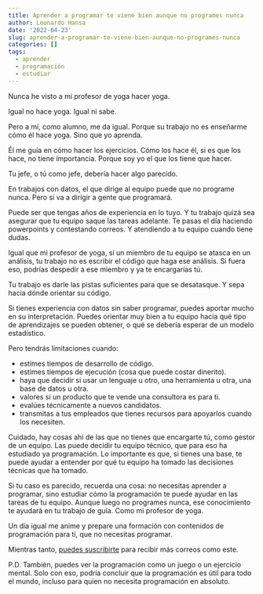 ```yaml
---
title: Aprender a programar te viene bien aunque no programes nunca
author: Leonardo Hansa
date: '2022-04-23'
slug: aprender-a-programar-te-viene-bien-aunque-no-programes-nunca
categories: []
tags:
  - aprender
  - programación
  - estudiar
---
```


Nunca he visto a mi profesor de yoga hacer yoga. 

Igual no hace yoga. Igual ni sabe. 

Pero a mí, como alumno, me da igual. Porque su trabajo no es enseñarme cómo él hace yoga. Sino que yo aprenda. 

Él me guía en cómo hacer los ejercicios. Cómo los hace él, si es que los hace, no tiene importancia. Porque soy yo el que los tiene que hacer. 

Tu jefe, o tú como jefe, debería hacer algo parecido. 


En trabajos con datos, el que dirige al equipo puede que no programe nunca. Pero sí va a dirigir a gente que programará. 

Puede ser que tengas años de experiencia en lo tuyo. Y tu trabajo quizá sea asegurar que tu equipo saque las tareas adelante. Te pasas el día haciendo powerpoints y contestando correos. Y atendiendo a tu equipo cuando tiene dudas. 

Igual que mi profesor de yoga, si un miembro de tu equipo se atasca en un análisis, tu trabajo no es escribir el código que haga ese análisis. Si fuera eso, podrías despedir a ese miembro y ya te encargarías tú. 

Tu trabajo es darle las pistas suficientes para que se desatasque. Y sepa hacia dónde orientar su código. 


Si tienes experiencia con datos sin saber programar, puedes aportar mucho en su interpretación. Puedes orientar muy bien a tu equipo hacia qué tipo de aprendizajes se pueden obtener, o qué se debería esperar de un modelo estadístico. 

Pero tendrás limitaciones cuando:

- estimes tiempos de desarrollo de código.
- estimes tiempos de ejecución (cosa que puede costar dinerito).
- haya que decidir si usar un lenguaje u otro, una herramienta u otra, una base de datos u otra.
- valores si un producto que te vende una consultora es para ti.
- evalúes técnicamente a nuevos candidatos.
- transmitas a tus empleados que tienes recursos para apoyarlos cuando los necesiten.

Cuidado, hay cosas ahí de las que no tienes que encargarte tú, como gestor de un equipo. Las puede decidir tu equipo técnico, que para eso ha estudiado ya programación. Lo importante es que, si tienes una base, te puede ayudar a entender por qué tu equipo ha tomado las decisiones técnicas que ha tomado.


Si tu caso es parecido, recuerda una cosa: no necesitas aprender a programar, sino estudiar cómo la programación te puede ayudar en las tareas de tu equipo. Aunque luego no programes nunca, ese conocimiento te ayudará en tu trabajo de guía. Como mi profesor de yoga.

Un día igual me anime y prepare una formación con contenidos de programación para ti, que no necesitas programar.

Mientras tanto, [puedes suscribirte](https://leonardohansa.com/) para recibir más correos como este.


P.D. También, puedes ver la programación como un juego o un ejercicio mental. Solo con eso, podría concluir que la programación es útil para todo el mundo, incluso para quien no necesita programación en absoluto.



